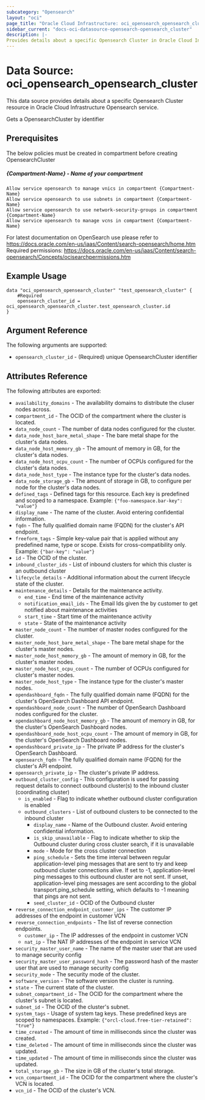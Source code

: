 ```yaml
---
subcategory: "Opensearch"
layout: "oci"
page_title: "Oracle Cloud Infrastructure: oci_opensearch_opensearch_cluster"
sidebar_current: "docs-oci-datasource-opensearch-opensearch_cluster"
description: |-
Provides details about a specific Opensearch Cluster in Oracle Cloud Infrastructure Opensearch service
---
```


# Data Source: oci_opensearch_opensearch_cluster
This data source provides details about a specific Opensearch Cluster resource in Oracle Cloud Infrastructure Opensearch service.

Gets a OpensearchCluster by identifier

## Prerequisites
The below policies must be created in compartment before creating OpensearchCluster

##### {Compartment-Name} - Name of  your compartment
```
Allow service opensearch to manage vnics in compartment {Compartment-Name}
Allow service opensearch to use subnets in compartment {Compartment-Name}
Allow service opensearch to use network-security-groups in compartment {Compartment-Name}
Allow service opensearch to manage vcns in compartment {Compartment-Name}
```

For latest documentation on OpenSearch use please refer to https://docs.oracle.com/en-us/iaas/Content/search-opensearch/home.htm  
Required permissions: https://docs.oracle.com/en-us/iaas/Content/search-opensearch/Concepts/ocisearchpermissions.htm

## Example Usage

```hcl
data "oci_opensearch_opensearch_cluster" "test_opensearch_cluster" {
	#Required
	opensearch_cluster_id = oci_opensearch_opensearch_cluster.test_opensearch_cluster.id
}
```

## Argument Reference

The following arguments are supported:

* `opensearch_cluster_id` - (Required) unique OpensearchCluster identifier


## Attributes Reference

The following attributes are exported:

* `availability_domains` - The availability domains to distribute the cluser nodes across.
* `compartment_id` - The OCID of the compartment where the cluster is located.
* `data_node_count` - The number of data nodes configured for the cluster.
* `data_node_host_bare_metal_shape` - The bare metal shape for the cluster's data nodes.
* `data_node_host_memory_gb` - The amount of memory in GB, for the cluster's data nodes.
* `data_node_host_ocpu_count` - The number of OCPUs configured for the cluster's data nodes.
* `data_node_host_type` - The instance type for the cluster's data nodes.
* `data_node_storage_gb` - The amount of storage in GB, to configure per node for the cluster's data nodes.
* `defined_tags` - Defined tags for this resource. Each key is predefined and scoped to a namespace. Example: `{"foo-namespace.bar-key": "value"}`
* `display_name` - The name of the cluster. Avoid entering confidential information.
* `fqdn` - The fully qualified domain name (FQDN) for the cluster's API endpoint.
* `freeform_tags` - Simple key-value pair that is applied without any predefined name, type or scope. Exists for cross-compatibility only. Example: `{"bar-key": "value"}`
* `id` - The OCID of the cluster.
* `inbound_cluster_ids` - List of inbound clusters for which this cluster is an outbound cluster
* `lifecycle_details` - Additional information about the current lifecycle state of the cluster.
* `maintenance_details` - Details for the maintenance activity.
	* `end_time` - End time of the maintenance activity
	* `notification_email_ids` - The Email Ids given the by customer to get notified about maintenance activities
	* `start_time` - Start time of the maintenance activity
	* `state` - State of the maintenance activity
* `master_node_count` - The number of master nodes configured for the cluster.
* `master_node_host_bare_metal_shape` - The bare metal shape for the cluster's master nodes.
* `master_node_host_memory_gb` - The amount of memory in GB, for the cluster's master nodes.
* `master_node_host_ocpu_count` - The number of OCPUs configured for cluster's master nodes.
* `master_node_host_type` - The instance type for the cluster's master nodes.
* `opendashboard_fqdn` - The fully qualified domain name (FQDN) for the cluster's OpenSearch Dashboard API endpoint.
* `opendashboard_node_count` - The number of OpenSearch Dashboard nodes configured for the cluster.
* `opendashboard_node_host_memory_gb` - The amount of memory in GB, for the cluster's OpenSearch Dashboard nodes.
* `opendashboard_node_host_ocpu_count` - The amount of memory in GB, for the cluster's OpenSearch Dashboard nodes.
* `opendashboard_private_ip` - The private IP address for the cluster's OpenSearch Dashboard.
* `opensearch_fqdn` - The fully qualified domain name (FQDN) for the cluster's API endpoint.
* `opensearch_private_ip` - The cluster's private IP address.
* `outbound_cluster_config` - This configuration is used for passing request details to connect outbound cluster(s) to the inbound cluster (coordinating cluster) 
	* `is_enabled` - Flag to indicate whether outbound cluster configuration is enabled
	* `outbound_clusters` - List of outbound clusters to be connected to the inbound cluster
		* `display_name` - Name of the Outbound cluster. Avoid entering confidential information.
		* `is_skip_unavailable` - Flag to indicate whether to skip the Outbound cluster during cross cluster search, if it is unavailable
		* `mode` - Mode for the cross cluster connection
		* `ping_schedule` - Sets the time interval between regular application-level ping messages that are sent to try and keep outbound cluster connections alive. If set to -1, application-level ping messages to this outbound cluster are not sent. If unset, application-level ping messages are sent according to the global transport.ping_schedule setting, which defaults to -1 meaning that pings are not sent.
		* `seed_cluster_id` - OCID of the Outbound cluster
* `reverse_connection_endpoint_customer_ips` - The customer IP addresses of the endpoint in customer VCN
* `reverse_connection_endpoints` - The list of reverse connection endpoints.
	* `customer_ip` - The IP addresses of the endpoint in customer VCN
	* `nat_ip` - The NAT IP addresses of the endpoint in service VCN
* `security_master_user_name` - The name of the master user that are used to manage security config
* `security_master_user_password_hash` - The password hash of the master user that are used to manage security config
* `security_mode` - The security mode of the cluster.
* `software_version` - The software version the cluster is running.
* `state` - The current state of the cluster.
* `subnet_compartment_id` - The OCID for the compartment where the cluster's subnet is located.
* `subnet_id` - The OCID of the cluster's subnet.
* `system_tags` - Usage of system tag keys. These predefined keys are scoped to namespaces. Example: `{"orcl-cloud.free-tier-retained": "true"}`
* `time_created` - The amount of time in milliseconds since the cluster was created.
* `time_deleted` - The amount of time in milliseconds since the cluster was updated.
* `time_updated` - The amount of time in milliseconds since the cluster was updated.
* `total_storage_gb` - The size in GB of the cluster's total storage.
* `vcn_compartment_id` - The OCID for the compartment where the cluster's VCN is located.
* `vcn_id` - The OCID of the cluster's VCN.
